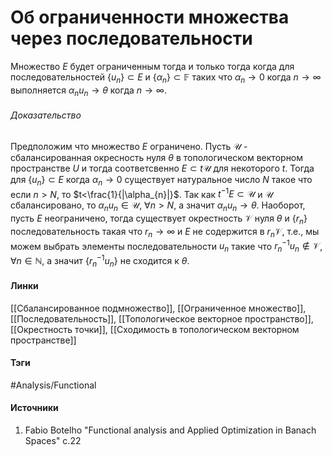 # Об ограниченности множества через последовательности
Множество $E$ будет ограниченным тогда и только тогда когда для последовательностей $\{u_{n}\}\subset E$ и $\{\alpha_{n}\}\subset\mathbb{F}$ таких что $\alpha_{n}\to0$ когда $n\to\infty$ выполняется $\alpha_{n}u_{n}\to\theta$ когда $n\to\infty$.

###### Доказательство
Предположим что множество $E$ ограничено. Пусть $\mathcal{U}$ - сбалансированная окресность нуля $\theta$ в топологическом векторном пространстве $U$ и тогда соответсвенно $E\subset t\mathcal{U}$ для некоторого $t$. Тогда для $\{u_{n}\}\subset E$ когда $\alpha_{n}\to0$ существует натуральное число $N$ такое что если $n>N$, то $t<\frac{1}{|\alpha_{n}|}$. Так как $t^{-1}E\subset\mathcal{U}$ и $\mathcal{U}$ сбалансировано, то $\alpha_{n}u_{n}\in\mathcal{U}$, $\forall n>N$, а значит $\alpha_{n}u_{n}\to\theta$.
Наоборот, пусть $E$ неограничено, тогда существует окрестность $\mathcal{V}$ нуля $\theta$ и $\{r_{n}\}$ последовательность такая что $r_{n}\to\infty$ и $E$ не содержится в $r_{n}\mathcal{V}$, т.е., мы можем выбрать элементы последовательности $u_{n}$ такие что $r_{n}^{-1}u_{n}\not\in\mathcal{V}$, $\forall n\in\mathbb{N}$, а значит $\{r_{n}^{-1}u_{n}\}$ не сходится к $\theta$.
#### Линки
 [[Сбалансированное подмножество]],
 [[Ограниченное множество]],
 [[Последовательность]],
 [[Топологическое векторное пространство]],
 [[Окрестность точки]],
 [[Сходимость в топологическом векторном пространстве]]
#### Тэги
 #Analysis/Functional 
#### Источники
1. Fabio Botelho "Functional analysis and Applied Optimization in Banach Spaces" с.22